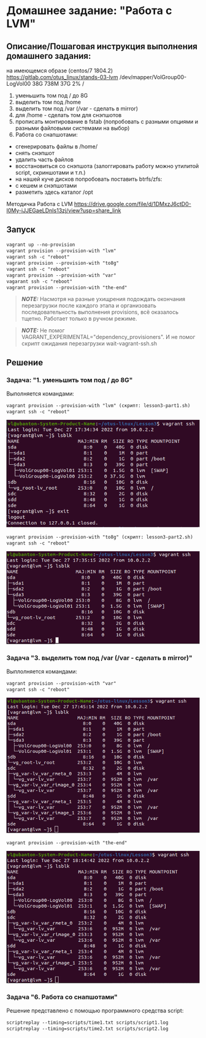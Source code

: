 # Домашнее задание: "Работа с LVM"

## Описание/Пошаговая инструкция выполнения домашнего задания:

на имеющемся образе (centos/7 1804.2)
https://gitlab.com/otus_linux/stands-03-lvm
/dev/mapper/VolGroup00-LogVol00 38G 738M 37G 2% /

1. уменьшить том под / до 8G
2. выделить том под /home
3. выделить том под /var (/var - сделать в mirror)
4. для /home - сделать том для снэпшотов
5. прописать монтирование в fstab (попробовать с разными опциями и разными файловыми системами на выбор)
6. Работа со снапшотами:
*    сгенерировать файлы в /home/
*    снять снэпшот
*    удалить часть файлов
*    восстановиться со снэпшота
    (залоггировать работу можно утилитой script, скриншотами и т.п.)
*    на нашей куче дисков попробовать поставить btrfs/zfs:
*    с кешем и снэпшотами
*    разметить здесь каталог /opt

Методичка Работа с LVM https://drive.google.com/file/d/1DMxzJ6ctD0-I0My-iJJEGaeLDnIs13zj/view?usp=share_link

## Запуск

```
vagrant up --no-provision
vagrant provision --provision-with "lvm"
vagrant ssh -c "reboot"
vagrant provision --provision-with "to8g"
vagrant ssh -c "reboot"
vagrant provision --provision-with "var"
vagarant ssh -c "reboot"
vagrant provision --provision-with "the-end"
```

> **_NOTE:_** Насмотря на разные ухищрения подождать окончания перезагрузки после каждого этапа и организовать последовательность выполнения provisions, всё оказалось тщетно. Работает только в ручном режиме. 

> **_NOTE:_** Не помог VAGRANT_EXPERIMENTAL="dependency_provisioners". И не помог скрипт ожидания перезагрузки wait-vagrant-ssh.sh

## Решение

### Задача: "1. уменьшить том под / до 8G"
Выполняется командами:
```
vagrant provision --provision-with "lvm" (скрипт: lesson3-part1.sh)
vagrant ssh -c "reboot"
```

![after-lvm](imgs/after-lvm.png)

```
vagrant provision --provision-with "to8g" (скрипт: lesson3-part2.sh)
vagrant ssh -c "reboot"
```

![after-to8g](imgs/after-to8g.png)

### Задача "3. выделить том под /var (/var - сделать в mirror)"

Выплолняется командами:
```
vagrant provision --provision-with "var"
vagrant ssh -c "reboot"
```

![after-var](imgs/after-var.png)

```
vagrant provision --provision-with "the-end"
```

![after-the-end](imgs/after-the-end.png)

### Задача "6. Работа со снапшотами"

Решение представлено с помощью программного средства script:
```
scriptreplay --timing=scripts/time1.txt scripts/script1.log
scriptreplay --timing=scripts/time2.txt scripts/script2.log
```

